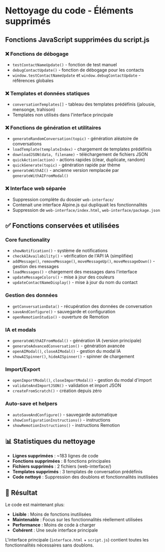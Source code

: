 # Nettoyage du code - Éléments supprimés

## Fonctions JavaScript supprimées du script.js

### ❌ Fonctions de débogage
- `testContactNameUpdate()` - fonction de test manuel
- `debugContactUpdate()` - fonction de débogage pour les contacts
- `window.testContactNameUpdate` et `window.debugContactUpdate` - références globales

### ❌ Templates et données statiques
- `conversationTemplates[]` - tableau des templates prédéfinis (jalousie, mensonge, trahison)
- Templates non utilisés dans l'interface principale

### ❌ Fonctions de génération et utilitaires
- `generateRandomConversation(topic)` - génération aléatoire de conversations
- `loadTemplate(templateIndex)` - chargement de templates prédéfinis
- `downloadJSON(data, filename)` - téléchargement de fichiers JSON
- `quickAction(action)` - actions rapides (clear, duplicate, random)
- `quickGenerate(topic)` - génération rapide par thème
- `generateWithAI()` - ancienne version remplacée par `generateWithAIFromModal()`

### ❌ Interface web séparée
- Suppression complète du dossier `web-interface/`
- Contenait une interface Alpine.js qui dupliquait les fonctionnalités
- Suppression de `web-interface/index.html`, `web-interface/package.json`

## ✅ Fonctions conservées et utilisées

### Core functionality
- `showNotification()` - système de notifications
- `checkAIAvailability()` - vérification de l'API IA (simplifiée)
- `addMessage()`, `removeMessage()`, `moveMessageUp()`, `moveMessageDown()` - gestion des messages
- `loadMessages()` - chargement des messages dans l'interface
- `updateMessageColors()` - mise à jour des couleurs
- `updateContactNameDisplay()` - mise à jour du nom du contact

### Gestion des données
- `getConversationData()` - récupération des données de conversation
- `saveAndConfigure()` - sauvegarde et configuration
- `openRemotionStudio()` - ouverture de Remotion

### IA et modals
- `generateWithAIFromModal()` - génération IA (version principale)
- `generateAdvancedConversation()` - génération avancée
- `openAIModal()`, `closeAIModal()` - gestion du modal IA
- `showAISpinner()`, `hideAISpinner()` - spinner de chargement

### Import/Export
- `openImportModal()`, `closeImportModal()` - gestion du modal d'import
- `validateAndImportJSON()` - validation et import JSON
- `createFromScratch()` - création depuis zéro

### Auto-save et helpers
- `autoSaveAndConfigure()` - sauvegarde automatique
- `showConfigurationInstructions()` - instructions
- `showRemotionInstructions()` - instructions Remotion

## 📊 Statistiques du nettoyage

- **Lignes supprimées** : ~183 lignes de code
- **Fonctions supprimées** : 8 fonctions principales
- **Fichiers supprimés** : 2 fichiers (web-interface/)
- **Templates supprimés** : 3 templates de conversation prédéfinis
- **Code nettoyé** : Suppression des doublons et fonctionnalités inutilisées

## 🎯 Résultat

Le code est maintenant plus:
- **Lisible** : Moins de fonctions inutilisées
- **Maintenable** : Focus sur les fonctionnalités réellement utilisées
- **Performance** : Moins de code à charger
- **Cohérent** : Une seule interface principale

L'interface principale (`interface.html` + `script.js`) contient toutes les fonctionnalités nécessaires sans doublons.
